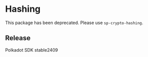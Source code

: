 # Hashing

This package has been deprecated. Please use `sp-crypto-hashing`.


## Release

Polkadot SDK stable2409
